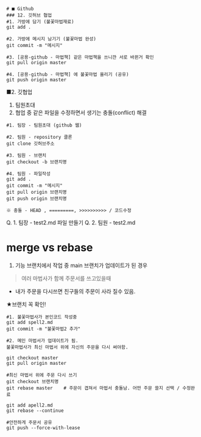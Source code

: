 
```
# ■ Github   
### 12. 깃허브 협업 
#1. 가방에 담기 (불꽃마법재료)
git add .

#2. 가방에 메시지 남기기 (불꽃마법 완성)
git commit -m "메시지"

#3. [공용-github - 마법책] 같은 마법책을 쓰니깐 서로 바뀐거 확인
git pull origin master

#4. [공용-github - 마법책] 에 불꽃마법 올리기 (공유)
git push origin master

```

■2. 깃협업
1. 팀원초대
2. 협업 중 같은 파일을 수정하면서 생기는 충돌(conflict) 해결

```
#1. 팀장 - 팀원초대 (github 웹)

#2. 팀원 - repository 클론
git clone 깃허브주소

#3. 팀원 - 브랜치
git checkout -b 브랜치명

#4. 팀원 - 파일작성 
git add .
git commit -m "메시지"
git pull origin 브랜치명
git push origin 브랜치명

※ 충돌 - HEAD , =========, >>>>>>>>>> / 코드수정
```
Q. 1. 팀장 - test2.md 파일 만들기
Q. 2. 팀원 - test2.md

# merge vs rebase
1. 기능 브랜치에서 작업 중 main 브랜치가 업데이트가 된 경우
> 여러 마법사가 함께 주문서를 쓰고있을때
- 내가 주문을 다시쓰면 친구들의 주문이 사라 질수 있음.

★브랜치 꼭 확인!

```
#1. 불꽃마법사가 본인코드 작성중
git add spell2.md
git commit -m "불꽃마법2 추가"

#2. 메인 마법서가 업데이트가 됨. 
불꽃마법사가 최신 마법서 위에 자신의 주문을 다시 써야함.

git checkout master
git pull origin master

#최신 마법서 위에 주문 다시 쓰기 
git checkout 브랜치명
git rebase master    # 주문이 겹쳐서 마법서 충돌남. 어떤 주문 쓸지 선택 / 수정완료

git add apell2.md
git rebase --continue

#안전하게 주문서 공유
git push --force-with-lease
```